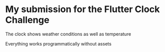 # My submission for the Flutter Clock Challenge

The clock shows weather conditions as well as temperature

Everything works programmatically without assets
